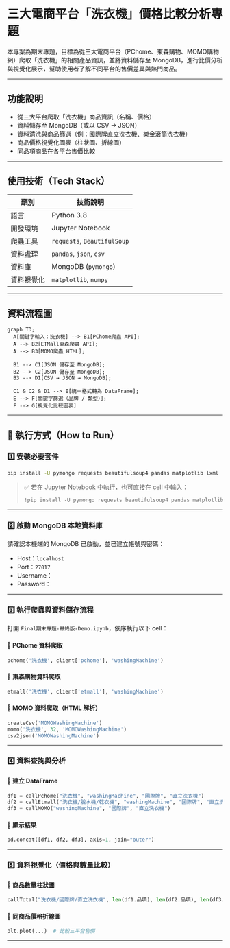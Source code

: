 #  三大電商平台「洗衣機」價格比較分析專題

本專案為期末專題，目標為從三大電商平台（PChome、東森購物、MOMO購物網）爬取「洗衣機」的相關產品資訊，並將資料儲存至 MongoDB，進行比價分析與視覺化展示，幫助使用者了解不同平台的售價差異與熱門商品。

---

##  功能說明

-  從三大平台爬取「洗衣機」商品資訊（名稱、價格）
-  資料儲存至 MongoDB（或以 CSV → JSON）
-  資料清洗與商品篩選（例：國際牌直立洗衣機、樂金滾筒洗衣機）
-  商品價格視覺化圖表（柱狀圖、折線圖）
-  同品項商品在各平台售價比較

---

##  使用技術（Tech Stack）

| 類別        | 技術說明                     |
|-------------|------------------------------|
| 語言        | Python 3.8                   |
| 開發環境    | Jupyter Notebook             |
| 爬蟲工具    | `requests`, `BeautifulSoup` |
| 資料處理    | `pandas`, `json`, `csv`     |
| 資料庫      | MongoDB (`pymongo`)          |
| 資料視覺化  | `matplotlib`, `numpy`        |

---

##  資料流程圖

```mermaid
graph TD;
  A[關鍵字輸入：洗衣機] --> B1[PChome爬蟲 API];
  A --> B2[ETMall東森爬蟲 API];
  A --> B3[MOMO爬蟲 HTML];

  B1 --> C1[JSON 儲存至 MongoDB];
  B2 --> C2[JSON 儲存至 MongoDB];
  B3 --> D1[CSV → JSON → MongoDB];

  C1 & C2 & D1 --> E[統一格式轉為 DataFrame];
  E --> F[關鍵字篩選（品牌 / 類型）];
  F --> G[視覺化比較圖表]
  ```
---

## 🔧 執行方式（How to Run）

### 1️⃣ 安裝必要套件

```bash
pip install -U pymongo requests beautifulsoup4 pandas matplotlib lxml
```

> ✅ 若在 Jupyter Notebook 中執行，也可直接在 cell 中輸入：
>
> ```python
> !pip install -U pymongo requests beautifulsoup4 pandas matplotlib lxml
> ```

---

### 2️⃣ 啟動 MongoDB 本地資料庫

請確認本機端的 MongoDB 已啟動，並已建立帳號與密碼：

- Host：`localhost`
- Port：`27017`
- Username：
- Password：

---

### 3️⃣ 執行爬蟲與資料儲存流程

打開 `Final期末專題-最終版-Demo.ipynb`，依序執行以下 cell：

#### 🔹 PChome 資料爬取
```python
pchome('洗衣機', client['pchome'], 'washingMachine')
```

#### 🔹 東森購物資料爬取
```python
etmall('洗衣機', client['etmall'], 'washingMachine')
```

#### 🔹 MOMO 資料爬取（HTML 解析）
```python
createCsv('MOMOWashingMachine')
momo('洗衣機', 32, 'MOMOWashingMachine')
csv2json('MOMOWashingMachine')
```

---

### 4️⃣ 資料查詢與分析

#### 🔹 建立 DataFrame
```python
df1 = callPchome("洗衣機", "washingMachine", "國際牌", "直立洗衣機")
df2 = callEtmall("洗衣機/脫水機/乾衣機", "washingMachine", "國際牌", "直立洗衣機")
df3 = callMOMO("washingMachine", "國際牌", "直立洗衣機")
```

#### 🔹 顯示結果
```python
pd.concat([df1, df2, df3], axis=1, join="outer")
```

---

### 5️⃣ 資料視覺化（價格與數量比較）

#### 🔹 商品數量柱狀圖
```python
callTotal("洗衣機/國際牌/直立洗衣機", len(df1.品項), len(df2.品項), len(df3.品項))
```

#### 🔹 同商品價格折線圖
```python
plt.plot(...)  # 比較三平台售價
```

---
